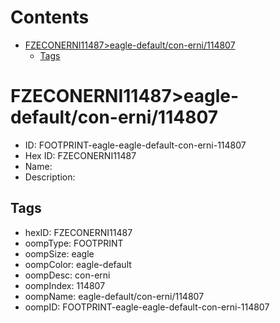 



Contents
========

* [FZECONERNI11487>eagle-default/con-erni/114807](#fzeconerni11487eagle-defaultcon-erni114807)
	* [Tags](#tags)

# FZECONERNI11487>eagle-default/con-erni/114807

- ID: FOOTPRINT-eagle-eagle-default-con-erni-114807
- Hex ID: FZECONERNI11487
- Name: 
- Description: 

## Tags

- hexID: FZECONERNI11487
- oompType: FOOTPRINT
- oompSize: eagle
- oompColor: eagle-default
- oompDesc: con-erni
- oompIndex: 114807
- oompName: eagle-default/con-erni/114807
- oompID: FOOTPRINT-eagle-eagle-default-con-erni-114807
